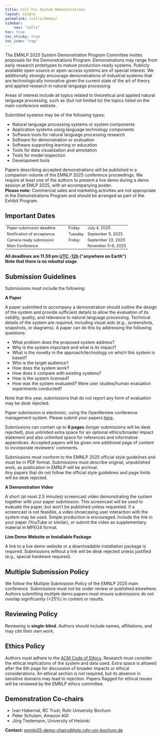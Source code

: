 ```yaml
---
title: Call For System Demonstrations
layout: single
permalink: /calls/demos/
sidebar: 
    nav: "calls"
toc: true
toc_sticky: true
toc_icon: "cog"
---
```


The EMNLP 2025 System Demonstration Program Committee invites proposals for the Demonstrations Program. Demonstrations may range from early research prototypes to mature production-ready systems. Publicly available open-source or open-access systems are of special interest. We additionally strongly encourage demonstrations of industrial systems that are technologically innovative given the current state of the art of theory and applied research in natural language processing.

Areas of interest include all topics related to theoretical and applied natural language processing, such as (but not limited to) the topics listed on the main conference website.

Submitted systems may be of the following types:

* Natural language processing systems or system components  
* Application systems using language technology components  
* Software tools for natural language processing research  
* Software for demonstration or evaluation  
* Software supporting learning or education  
* Tools for data visualization and annotation  
* Tools for model inspection  
* Development tools  

Papers describing accepted demonstrations will be published in a companion volume of the EMNLP 2025 conference proceedings. We require at least one of the authors to present a live demo during a demo session at EMLP 2025, with an accompanying poster.  
**Please note:** Commercial sales and marketing activities are not appropriate in the Demonstrations Program and should be arranged as part of the Exhibit Program.

## Important Dates

<table style="width: 100%; font-size: .9em;">
  <tr>
      <td style="width: 50%;">Paper submission deadline</td>
      <td>Friday</td>
      <td>July 4, 2025</td>
  </tr>
  <tr>
      <td>Notification of acceptance</td>
      <td>Tuesday</td>
      <td>September 9, 2025</td>
  </tr>
  <tr>
      <td>Camera ready submission</td>
      <td>Friday</td>
      <td>September 19, 2025</td>
  </tr>
  <tr>
      <td>Main Conference</td>
      <td></td>
      <td>November 5–9, 2025</td>
  </tr>
</table>

**All deadlines are 11.59 pm [UTC -12h](https://www.timeanddate.com/time/zone/timezone/utc-12) ("anywhere on Earth")**  
**Note that there is no rebuttal stage.**

## Submission Guidelines

Submissions must include the following:  

**A Paper**

A paper submitted to accompany a demonstration should outline the design of the system and provide sufficient details to allow the evaluation of its validity, quality, and relevance to natural language processing. Technical details of the system are required, including visual aids (e.g., screenshots, snapshots, or diagrams). A paper can do this by addressing the following questions:

- What problem does the proposed system address?
- Why is the system important and what is its impact?
- What is the novelty in the approach/technology on which this system is based?
- Who is the target audience?
- How does the system work?
- How does it compare with existing systems?
- How is the system licensed?
- How was the system evaluated? Were user studies/human evaluation experiments conducted?

Note that this year, submissions that do not report any form of evaluation may be desk rejected.

Paper submission is electronic, using the OpenReview conference management system. Please submit your papers [here](https://openreview.net/group?id=EMNLP/2025/System_Demonstrations).

Submissions can contain up to **6 pages** (longer submissions will be desk rejected), plus unlimited extra space for an optional ethics/broader impact statement and also unlimited space for references and informative appendices. Accepted papers will be given one additional page of content to incorporate reviewers’ comments.

Submissions must conform to the EMNLP 2025 official style guidelines and must be in PDF format. Submissions must describe original, unpublished work, as publication in EMNLP will be archival.  
Any papers that do not follow the official style guidelines and page limits will be desk rejected.

**A Demonstration Video**

A short (at most 2.5 minutes) screencast video demonstrating the system together with your paper submission. This screencast will be used to evaluate the paper, but won’t be published unless requested. If a screencast is not feasible, a video showcasing user interaction with the system may be used. Simple production is encouraged. Include the link in your paper (YouTube or similar), or submit the video as supplementary material in MPEG4 format.

**Live Demo Website or Installable Package**

A link to a live demo website or a downloadable installation package is required. Submissions without a link will be desk rejected unless justified (e.g., special hardware required).

## Multiple Submission Policy

We follow the Multiple Submission Policy of the EMNLP 2025 main conference. Submissions must not be under review or published elsewhere. Authors submitting multiple demo papers must ensure submissions do not overlap significantly (>25%) in content or results.

## Reviewing Policy

Reviewing is **single-blind**. Authors should include names, affiliations, and may cite their own work.

## Ethics Policy

Authors must adhere to the [ACM Code of Ethics](https://www.acm.org/code-of-ethics). Research must consider the ethical implications of the system and data used. Extra space is allowed after the 6th page for discussion of broader impacts or ethical considerations. An ethical section is not required, but its absence in sensitive domains may lead to rejection. Papers flagged for ethical issues will be reviewed by the EMNLP ethics committee.

## Demonstration Co-chairs

- Ivan Habernal, RC Trust; Ruhr University Bochum  
- Peter Schulam, Amazon AGI  
- Jörg Tiedemann, University of Helsinki  

**Contact:** [emnlp25-demo-chairs@lists.ruhr-uni-bochum.de](mailto:emnlp25-demo-chairs@lists.ruhr-uni-bochum.de)
